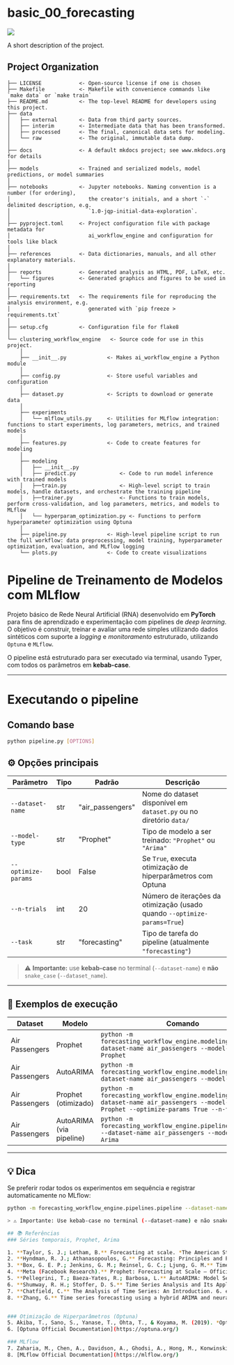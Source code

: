 # basic_00_forecasting

<a target="_blank" href="https://cookiecutter-data-science.drivendata.org/">
    <img src="https://img.shields.io/badge/CCDS-Project%20template-328F97?logo=cookiecutter" />
</a>

A short description of the project.

## Project Organization

```
├── LICENSE            <- Open-source license if one is chosen
├── Makefile           <- Makefile with convenience commands like `make data` or `make train`
├── README.md          <- The top-level README for developers using this project.
├── data
│   ├── external       <- Data from third party sources.
│   ├── interim        <- Intermediate data that has been transformed.
│   ├── processed      <- The final, canonical data sets for modeling.
│   └── raw            <- The original, immutable data dump.
│
├── docs               <- A default mkdocs project; see www.mkdocs.org for details
│
├── models             <- Trained and serialized models, model predictions, or model summaries
│
├── notebooks          <- Jupyter notebooks. Naming convention is a number (for ordering),
│                         the creator's initials, and a short `-` delimited description, e.g.
│                         `1.0-jqp-initial-data-exploration`.
│
├── pyproject.toml     <- Project configuration file with package metadata for 
│                         ai_workflow_engine and configuration for tools like black
│
├── references         <- Data dictionaries, manuals, and all other explanatory materials.
│
├── reports            <- Generated analysis as HTML, PDF, LaTeX, etc.
│   └── figures        <- Generated graphics and figures to be used in reporting
│
├── requirements.txt   <- The requirements file for reproducing the analysis environment, e.g.
│                         generated with `pip freeze > requirements.txt`
│
├── setup.cfg          <- Configuration file for flake8
│
└── clustering_workflow_engine   <- Source code for use in this project.
    │
    ├── __init__.py             <- Makes ai_workflow_engine a Python module
    │
    ├── config.py               <- Store useful variables and configuration
    │
    ├── dataset.py              <- Scripts to download or generate data
    │
    ├── experiments                
    │   └── mlflow_utils.py     <- Utilities for MLflow integration: functions to start experiments, log parameters, metrics, and trained models
    │
    ├── features.py             <- Code to create features for modeling
    │
    ├── modeling                
    │   ├── __init__.py 
    │   ├── predict.py              <- Code to run model inference with trained models          
    │   ├──train.py                 <- High-level script to train models, handle datasets, and orchestrate the training pipeline
    │   ├──trainer.py               <- Functions to train models, perform cross-validation, and log parameters, metrics, and models to MLflow
    │   └── hyperparam_optimization.py <- Functions to perform hyperparameter optimization using Optuna
    │
    ├── pipeline.py             <- High-level pipeline script to run the full workflow: data preprocessing, model training, hyperparameter optimization, evaluation, and MLflow logging
    └── plots.py                <- Code to create visualizations
```

# Pipeline de Treinamento de Modelos com MLflow

Projeto básico de Rede Neural Artificial (RNA) desenvolvido em **PyTorch** para fins de aprendizado e experimentação com pipelines de *deep learning*.  
O objetivo é construir, treinar e avaliar uma rede simples utilizando dados sintéticos com suporte a *logging* e *monitoramento* estruturado, utilizando  `Optuna` e `MLflow`.


O pipeline está estruturado para ser executado via terminal, usando Typer, com todos os parâmetros em **kebab-case**.

---
# Executando o pipeline
## Comando base
```bash
python pipeline.py [OPTIONS]
```

## ⚙️ Opções principais

| Parâmetro        | Tipo | Padrão          | Descrição                                                                 |
| ---------------- | ---- | --------------- | ------------------------------------------------------------------------- |
| `--dataset-name` | str  | "air_passengers"| Nome do dataset disponível em `dataset.py` ou no diretório `data/`       |
| `--model-type`   | str  | "Prophet"       | Tipo de modelo a ser treinado: `"Prophet"` ou `"Arima"`                   |
| `--optimize-params` | bool | False         | Se `True`, executa otimização de hiperparâmetros com Optuna              |
| `--n-trials`     | int  | 20              | Número de iterações da otimização (usado quando `--optimize-params=True`) |
| `--task`         | str  | "forecasting"   | Tipo de tarefa do pipeline (atualmente `"forecasting"`)                  |

> ⚠️ **Importante:** use **kebab-case** no terminal (`--dataset-name`) e **não** `snake_case` (`--dataset_name`).

---

## 🚀 Exemplos de execução

| Dataset         | Modelo     | Comando                                                                                     |
| ---------------- | ----------- | ------------------------------------------------------------------------------------------- |
| Air Passengers   | Prophet    | `python -m forecasting_workflow_engine.modeling.train --dataset-name air_passengers --model-type Prophet` |
| Air Passengers   | AutoARIMA  | `python -m forecasting_workflow_engine.modeling.train --dataset-name air_passengers --model-type Arima` |
| Air Passengers   | Prophet (otimizado) | `python -m forecasting_workflow_engine.modeling.train --dataset-name air_passengers --model-type Prophet --optimize-params True --n-trials 20` |
| Air Passengers   | AutoARIMA (via pipeline) | `python -m forecasting_workflow_engine.pipelines.pipeline --dataset-name air_passengers --model-type Arima` |

---

## 💡 Dica
Se preferir rodar todos os experimentos em sequência e registrar automaticamente no MLflow:

```bash
python -m forecasting_workflow_engine.pipelines.pipeline --dataset-name air_passengers --model-type Prophet

> ⚠️ Importante: Use kebab-case no terminal (--dataset-name) e não snake_case (--dataset_name).

## 📚 Referências
### Séries temporais, Prophet, Arima

1. **Taylor, S. J.; Letham, B.** Forecasting at scale. *The American Statistician*, v. 72, n. 1, p. 37–45, 2018.
2. **Hyndman, R. J.; Athanasopoulos, G.** Forecasting: Principles and Practice. 3. ed. Melbourne: OTexts, 2021. Disponível em: [https://otexts.com/fpp3/](https://otexts.com/fpp3/).
3. **Box, G. E. P.; Jenkins, G. M.; Reinsel, G. C.; Ljung, G. M.** Time Series Analysis: Forecasting and Control. 5. ed. Hoboken: John Wiley & Sons, 2015.
4. **Meta (Facebook Research).** Prophet: Forecasting at Scale — Official Documentation. 2025. Disponível em: [https://facebook.github.io/prophet/](https://facebook.github.io/prophet/).
5. **Pellegrini, T.; Baeza-Yates, R.; Barbosa, L.** AutoARIMA: Model Selection and Hyperparameter Optimization for ARIMA. *pmdarima Documentation*, 2025. Disponível em: [https://alkaline-ml.com/pmdarima/](https://alkaline-ml.com/pmdarima/).
6. **Shumway, R. H.; Stoffer, D. S.** Time Series Analysis and Its Applications: With R Examples. 4. ed. Springer, 2017.
7. **Chatfield, C.** The Analysis of Time Series: An Introduction. 6. ed. Chapman and Hall/CRC, 2003.
8. **Zhang, G.** Time series forecasting using a hybrid ARIMA and neural network model. *Neurocomputing*, v. 50, p. 159–175, 2003.


### Otimização de Hiperparâmetros (Optuna)
5. Akiba, T., Sano, S., Yanase, T., Ohta, T., & Koyama, M. (2019). *Optuna: A Next-generation Hyperparameter Optimization Framework*. Proceedings of the 25th ACM SIGKDD International Conference on Knowledge Discovery & Data Mining (KDD’19).  
6. [Optuna Official Documentation](https://optuna.org/)

### MLflow
7. Zaharia, M., Chen, A., Davidson, A., Ghodsi, A., Hong, M., Konwinski, A., … & Stoica, I. (2018). *Accelerating the Machine Learning Lifecycle with MLflow*. IEEE Data Engineering Bulletin.  
8. [MLflow Official Documentation](https://mlflow.org/)
